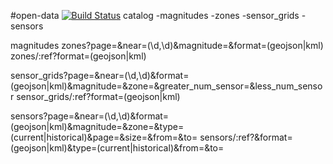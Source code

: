 #open-data
[![Build Status](https://travis-ci.org/Zombispormedio/opensmarttown.svg?branch=master)](https://travis-ci.org/Zombispormedio/opensmarttown)
catalog
-magnitudes
-zones
-sensor_grids
-sensors

magnitudes
zones?page=&near=(\d,\d)&magnitude=&format=(geojson|kml)
zones/:ref?format=(geojson|kml)

sensor_grids?page=&near=(\d,\d)&format=(geojson|kml)&magnitude=&zone=&greater_num_sensor=&less_num_sensor
sensor_grids/:ref?format=(geojson|kml)

sensors?page=&near=(\d,\d)&format=(geojson|kml)&magnitude=&zone=&type=(current|historical)&page=&size=&from=&to=
sensors/:ref?&format=(geojson|kml)&type=(current|historical)&from=&to=
